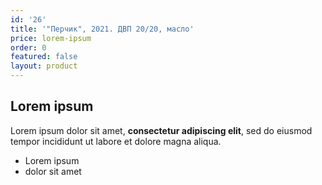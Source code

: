 ```yaml
---
id: '26'
title: '"Перчик", 2021. ДВП 20/20, масло'
price: lorem-ipsum
order: 0
featured: false
layout: product
---
```

## Lorem ipsum

Lorem ipsum dolor sit amet, **consectetur adipiscing elit**, sed do eiusmod tempor incididunt ut labore et dolore magna aliqua.

- Lorem ipsum
- dolor sit amet
